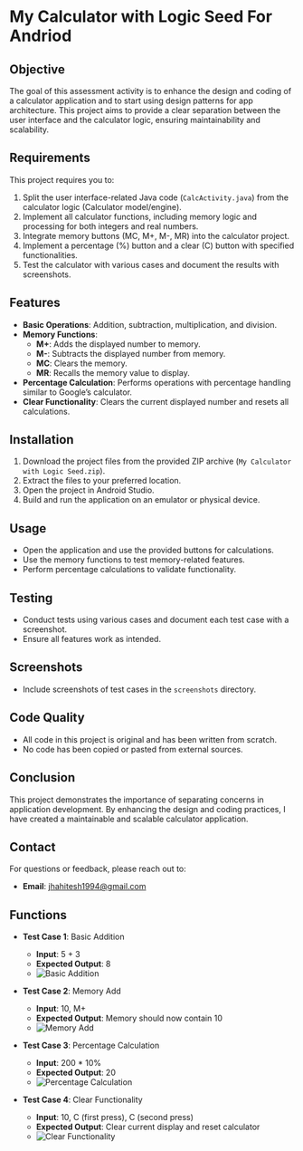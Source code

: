 # My Calculator with Logic Seed For Andriod

## Objective
The goal of this assessment activity is to enhance the design and coding of a calculator application and to start using design patterns for app architecture. This project aims to provide a clear separation between the user interface and the calculator logic, ensuring maintainability and scalability.

## Requirements
This project requires you to:
1. Split the user interface-related Java code (`CalcActivity.java`) from the calculator logic (Calculator model/engine).
2. Implement all calculator functions, including memory logic and processing for both integers and real numbers.
3. Integrate memory buttons (MC, M+, M-, MR) into the calculator project.
4. Implement a percentage (%) button and a clear (C) button with specified functionalities.
5. Test the calculator with various cases and document the results with screenshots.

## Features
- **Basic Operations**: Addition, subtraction, multiplication, and division.
- **Memory Functions**:
  - **M+**: Adds the displayed number to memory.
  - **M-**: Subtracts the displayed number from memory.
  - **MC**: Clears the memory.
  - **MR**: Recalls the memory value to display.
- **Percentage Calculation**: Performs operations with percentage handling similar to Google’s calculator.
- **Clear Functionality**: Clears the current displayed number and resets all calculations.

## Installation
1. Download the project files from the provided ZIP archive (`My Calculator with Logic Seed.zip`).
2. Extract the files to your preferred location.
3. Open the project in Android Studio.
4. Build and run the application on an emulator or physical device.

## Usage
- Open the application and use the provided buttons for calculations.
- Use the memory functions to test memory-related features.
- Perform percentage calculations to validate functionality.

## Testing
- Conduct tests using various cases and document each test case with a screenshot.
- Ensure all features work as intended.

## Screenshots
- Include screenshots of test cases in the `screenshots` directory.

## Code Quality
- All code in this project is original and has been written from scratch.
- No code has been copied or pasted from external sources.

## Conclusion
This project demonstrates the importance of separating concerns in application development. By enhancing the design and coding practices, I have created a maintainable and scalable calculator application.

## Contact
For questions or feedback, please reach out to:
- **Email**: jhahitesh1994@gmail.com

## Functions

- **Test Case 1**: Basic Addition
  - **Input**: 5 + 3
  - **Expected Output**: 8
  - ![Basic Addition](screenshots/test_case_1.png)

- **Test Case 2**: Memory Add
  - **Input**: 10, M+
  - **Expected Output**: Memory should now contain 10
  - ![Memory Add](screenshots/test_case_2.png)

- **Test Case 3**: Percentage Calculation
  - **Input**: 200 * 10%
  - **Expected Output**: 20
  - ![Percentage Calculation](screenshots/test_case_3.png)

- **Test Case 4**: Clear Functionality
  - **Input**: 10, C (first press), C (second press)
  - **Expected Output**: Clear current display and reset calculator
  - ![Clear Functionality](screenshots/test_case_4.png)

